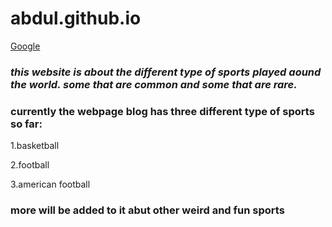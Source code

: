 # abdul.github.io
[Google](https://abdulrazeg.github.io//) 

### _this website is about the different type of sports played aound the world. some that are common and some that are rare._

### currently the webpage blog has three different type of sports so far:

1.basketball

2.football

3.american football

### more will be added to it abut other weird and fun sports


